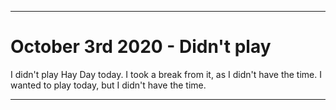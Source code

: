 
***

# October 3rd 2020 - Didn't play

I didn't play Hay Day today. I took a break from it, as I didn't have the time. I wanted to play today, but I didn't have the time.

***
